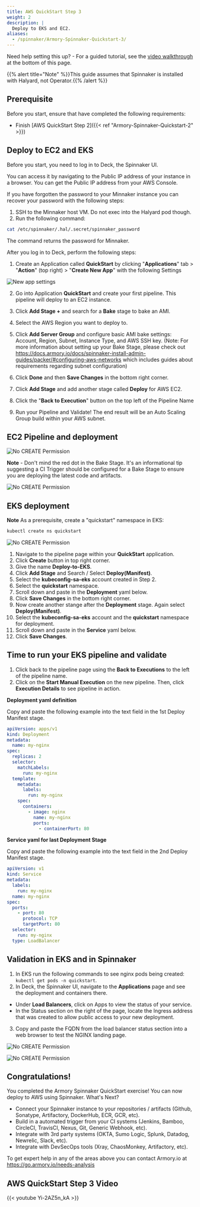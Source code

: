```yaml
---
title: AWS QuickStart Step 3
weight: 2
description: |
  Deploy to EKS and EC2.
aliases:
  - /spinnaker/Armory-Spinnaker-Quickstart-3/
---
```


Need help setting this up? - For a guided tutorial, see the [video walkthrough](#aws-quickstart-step-3-video) at the bottom of this page.

{{% alert title="Note" %}}This guide assumes that Spinnaker is installed with Halyard, not Operator.{{% /alert %}}

## Prerequisite

Before you start, ensure that have completed the following requirements:

- Finish [AWS QuickStart Step 2]({{< ref "Armory-Spinnaker-Quickstart-2" >}})

## Deploy to EC2 and EKS

Before you start, you need to log in to Deck, the Spinnaker UI.

You can access it by navigating to the Public IP address of your instance in a browser. You can get the Public IP address from your AWS Console.

If you have forgotten the password to your Minnaker instance you can recover your password with the following steps:

1. SSH to the Minnaker host VM. Do not exec into the Halyard pod though.
2. Run the following command:

  ```bash
  cat /etc/spinnaker/.hal/.secret/spinnaker_password
  ```

  The command returns the password for Minnaker.

After you log in to Deck, perform the following steps:

1. Create an Application called **QuickStart** by clicking "**Applications**" tab > "**Action**" (top right) > "**Create New App**" with the following Settings

  ![New app settings](/images/New-App.png)

2. Go into Application **QuickStart** and create your first pipeline. This pipeline will deploy to an EC2 instance.

3. Click **Add Stage +** and search for a **Bake** stage to bake an AMI.
4. Select the AWS Region you want to deploy to.
5. Click **Add Server Group** and configure basic AMI bake settings: Account, Region, Subnet, Instance Type, and AWS SSH key. 
(Note: For more information about setting up your Bake Stage, please check out <https://docs.armory.io/docs/spinnaker-install-admin-guides/packer/#configuring-aws-networks> which includes guides about requirements regarding subnet configuration)
6. Click **Done** and then **Save Changes** in the bottom right corner.
7. Click **Add Stage** and add another stage called **Deploy** for AWS EC2.
8. Click the "**Back to Execution**" button on the top left of the Pipeline Name
9. Run your Pipeline and Validate! The end result will be an Auto Scaling Group build within your AWS subnet.

## EC2 Pipeline and deployment

![No CREATE Permission](/images/Deploy-to-EC2.png)

**Note** - Don't mind the red dot in the Bake Stage. It's an informational tip suggesting a CI Trigger should be configured for a Bake Stage to ensure you are deploying the latest code and artifacts.

![No CREATE Permission](/images/AutoScale-Group.png)

## EKS deployment

**Note** As a prerequisite, create a "quickstart" namespace in EKS:

```bash
kubectl create ns quickstart
```

![No CREATE Permission](/images/Deploy-Service-EKS.png)

1. Navigate to the pipeline page within your **QuickStart** application.
2. Click **Create** button in top right corner.
3. Give the name **Deploy-to-EKS**.
4. Click **Add Stage** and Search / Select **Deploy(Manifest)**.
5. Select the **kubeconfig-sa-eks** account created in Step 2.
6. Select the **quickstart** namespace.
7. Scroll down and paste in the **Deployment** yaml below.
8. Click **Save Changes** in the bottom right corner.
9. Now create another stange after the **Deployment** stage. Again select **Deploy(Manifest)**.
10. Select the **kubeconfig-sa-eks** account and the **quickstart** namespace for deployment.
11. Scroll down and paste in the **Service** yaml below.
12. Click **Save Changes**.

## Time to run your EKS pipeline and validate

1. Click back to the pipeline page using the **Back to Executions** to the left of the pipeline name.
2. Click on the **Start Manual Execution** on the new pipeline. Then, click **Execution Details** to see pipeline in action.

**Deployment yaml definition**

Copy and paste the following example into the text field in the 1st Deploy Manifest stage.

```yaml
apiVersion: apps/v1
kind: Deployment
metadata:
  name: my-nginx
spec:
  replicas: 2
  selector:
    matchLabels:
      run: my-nginx
  template:
    metadata:
      labels:
        run: my-nginx
    spec:
      containers:
        - image: nginx
          name: my-nginx
          ports:
            - containerPort: 80
```

**Service yaml for last Deployment Stage**

Copy and paste the following example into the text field in the 2nd Deploy Manifest stage.

```yaml
apiVersion: v1
kind: Service
metadata:
  labels:
    run: my-nginx
  name: my-nginx
spec:
  ports:
    - port: 80
      protocol: TCP
      targetPort: 80
  selector:
    run: my-nginx
  type: LoadBalancer
```

## Validation in EKS and in Spinnaker

1. In EKS run the following commands to see nginx pods being created: `kubectl get pods -n quickstart`.
2. In Deck, the Spinnaker UI, navigate to the **Applications** page and see the deployment and containers there.

  - Under **Load Balancers**, click on Apps to view the status of your service.
  - In the Status section on the right of the page, locate the Ingress address that was created to allow public access to your new deployment.

3. Copy and paste the FQDN from the load balancer status section into a web browser to test the NGINX landing page.

![No CREATE Permission](/images/kubectl-validate.png)

![No CREATE Permission](/images/Deployment-Validation.png)

## Congratulations!

You completed the Armory Spinnaker QuickStart exercise! You can now deploy to AWS using Spinnaker. What's Next?

- Connect your Spinnaker instance to your repositories / artifacts (Github, Sonatype, Artifactory, DockerHub, ECR, GCR, etc).
- Build in a automated trigger from your CI systems (Jenkins, Bamboo, CircleCI, TravisCI, Nexus, Git, Generic Webhook, etc).
- Integrate with 3rd party systems (OKTA, Sumo Logic, Splunk, Datadog, Newrelic, Slack, etc).
- Integrate with DevSecOps tools (Xray, ChaosMonkey, Artifactory, etc).

To get expert help in any of the areas above you can contact Armory.io at <https://go.armory.io/needs-analysis>

## AWS QuickStart Step 3 Video

{{< youtube Yi-2AZ5n_kA >}}
